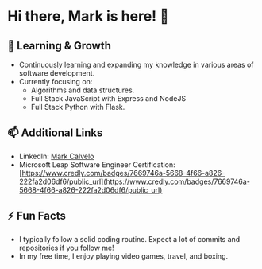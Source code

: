 # Hi there, Mark is here! 👋


## 🌱 Learning & Growth
- Continuously learning and expanding my knowledge in various areas of software development.
- Currently focusing on:
  - Algorithms and data structures.
  - Full Stack JavaScript with Express and NodeJS
  - Full Stack Python with Flask.


## 📫 Additional Links
- LinkedIn: [Mark Calvelo](https://www.linkedin.com/in/mark-calvelo/)
- Microsoft Leap Software Engineer Certification: [https://www.credly.com/badges/7669746a-5668-4f66-a826-222fa2d06df6/public_url](https://www.credly.com/badges/7669746a-5668-4f66-a826-222fa2d06df6/public_url)

## ⚡ Fun Facts
- I typically follow a solid coding routine. Expect a lot of commits and repositories if you follow me!
- In my free time, I enjoy playing video games, travel, and boxing.
